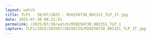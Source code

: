 ```yaml
---
layout: watch
title: TLP1 - 30/07/2025 - M20250730_082151_TLP_1T.jpg
date: 2025-07-30 08:21:51
permalink: /2025/07/30/watch/M20250730_082151_TLP_1
capture: TLP1/2025/202507/20250729/M20250730_082151_TLP_1T.jpg
---
```

